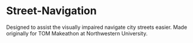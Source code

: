 # Street-Navigation

Designed to assist the visually impaired navigate city streets easier. Made originally for TOM Makeathon at Northwestern University. 
